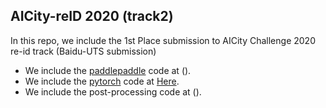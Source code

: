 ## AICity-reID 2020 (track2)

In this repo, we include the 1st Place submission to AICity Challenge 2020 re-id track (Baidu-UTS submission)

- We include the [paddlepaddle](https://github.com/PaddlePaddle/Paddle) code at ().
- We include the [pytorch](https://pytorch.org/) code at [Here](https://github.com/layumi/AICIty-reID-2020/tree/master/pytorch).
- We include the post-processing code at ().
